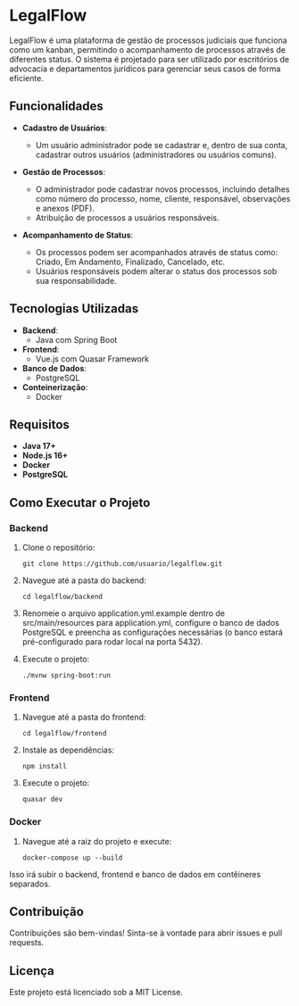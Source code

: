 # LegalFlow

LegalFlow é uma plataforma de gestão de processos judiciais que funciona como um kanban, permitindo o acompanhamento de processos através de diferentes status. O sistema é projetado para ser utilizado por escritórios de advocacia e departamentos jurídicos para gerenciar seus casos de forma eficiente.

## Funcionalidades

- **Cadastro de Usuários**: 
  - Um usuário administrador pode se cadastrar e, dentro de sua conta, cadastrar outros usuários (administradores ou usuários comuns).
  
- **Gestão de Processos**:
  - O administrador pode cadastrar novos processos, incluindo detalhes como número do processo, nome, cliente, responsável, observações e anexos (PDF).
  - Atribuição de processos a usuários responsáveis.

- **Acompanhamento de Status**:
  - Os processos podem ser acompanhados através de status como: Criado, Em Andamento, Finalizado, Cancelado, etc.
  - Usuários responsáveis podem alterar o status dos processos sob sua responsabilidade.

## Tecnologias Utilizadas

- **Backend**: 
  - Java com Spring Boot
- **Frontend**: 
  - Vue.js com Quasar Framework
- **Banco de Dados**: 
  - PostgreSQL
- **Conteinerização**: 
  - Docker

## Requisitos

- **Java 17+**
- **Node.js 16+**
- **Docker**
- **PostgreSQL**

## Como Executar o Projeto

### Backend

1. Clone o repositório:
   
   ```
   git clone https://github.com/usuario/legalflow.git
   ```
   
2. Navegue até a pasta do backend:

   ```
   cd legalflow/backend
   ```


3. Renomeie o arquivo application.yml.example dentro de src/main/resources para application.yml, configure o banco de dados PostgreSQL e preencha as configurações necessárias (o banco estará pré-configurado para rodar local na porta 5432).

4. Execute o projeto:

    ```
    ./mvnw spring-boot:run
    ```

### Frontend

1. Navegue até a pasta do frontend:

    ```
    cd legalflow/frontend
    ```

2. Instale as dependências:

    ```
    npm install
    ```
    
3. Execute o projeto:
   
    ```
    quasar dev
    ```


### Docker

1. Navegue até a raiz do projeto e execute:

    ```
    docker-compose up --build
    ```
    
Isso irá subir o backend, frontend e banco de dados em contêineres separados.

## Contribuição

Contribuições são bem-vindas! Sinta-se à vontade para abrir issues e pull requests.

## Licença

Este projeto está licenciado sob a MIT License.
